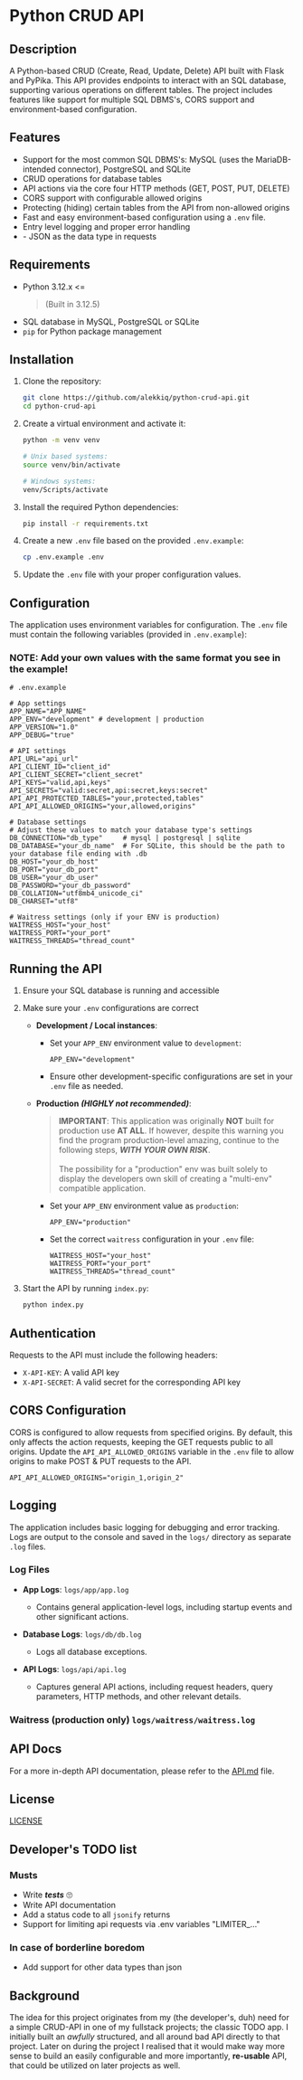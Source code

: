 # Python CRUD API

## Description
A Python-based CRUD (Create, Read, Update, Delete) API built with Flask and PyPika. This API provides endpoints to interact with an SQL database, supporting various operations on different tables. The project includes features like support for multiple SQL DBMS's, CORS support and environment-based configuration.

## Features
- Support for the most common SQL DBMS's: MySQL (uses the MariaDB-intended connector), PostgreSQL and SQLite
- CRUD operations for database tables
- API actions via the core four HTTP methods (GET, POST, PUT, DELETE)
- CORS support with configurable allowed origins
- Protecting (hiding) certain tables from the API from non-allowed origins
- Fast and easy environment-based configuration using a `.env` file.
- Entry level logging and proper error handling
- \- JSON as the data type in requests

## Requirements
- Python 3.12.x <= 
    >(Built in 3.12.5)
- SQL database in MySQL, PostgreSQL or SQLite
- `pip` for Python package management

## Installation
1. Clone the repository:
    ```bash
    git clone https://github.com/alekkiq/python-crud-api.git
    cd python-crud-api
    ```

2. Create a virtual environment and activate it:
    ```bash
    python -m venv venv

    # Unix based systems:
    source venv/bin/activate
    
    # Windows systems:
    venv/Scripts/activate
    ```

3. Install the required Python dependencies:
    ```bash
    pip install -r requirements.txt
    ```

4. Create a new `.env` file based on the provided `.env.example`:
    ```bash
    cp .env.example .env
    ```

5. Update the `.env` file with your proper configuration values.

## Configuration
The application uses environment variables for configuration. The `.env` file must contain the following variables (provided in `.env.example`):

### **NOTE**: Add your own values with the same format you see in the example!

```properties
# .env.example

# App settings
APP_NAME="APP_NAME"
APP_ENV="development" # development | production
APP_VERSION="1.0"
APP_DEBUG="true"

# API settings
API_URL="api_url"
API_CLIENT_ID="client_id"
API_CLIENT_SECRET="client_secret"
API_KEYS="valid,api,keys"
API_SECRETS="valid:secret,api:secret,keys:secret"
API_API_PROTECTED_TABLES="your,protected,tables"
API_API_ALLOWED_ORIGINS="your,allowed,origins"

# Database settings
# Adjust these values to match your database type's settings
DB_CONNECTION="db_type"     # mysql | postgresql | sqlite
DB_DATABASE="your_db_name"  # For SQLite, this should be the path to your database file ending with .db
DB_HOST="your_db_host"
DB_PORT="your_db_port"
DB_USER="your_db_user"
DB_PASSWORD="your_db_password"
DB_COLLATION="utf8mb4_unicode_ci"
DB_CHARSET="utf8"

# Waitress settings (only if your ENV is production)
WAITRESS_HOST="your_host"
WAITRESS_PORT="your_port"
WAITRESS_THREADS="thread_count"
```

## Running the API
1. Ensure your SQL database is running and accessible

2. Make sure your `.env` configurations are correct
    - **Development / Local instances**:
        - Set your `APP_ENV` environment value to `development`:
            ```properties
            APP_ENV="development"
            ```

        - Ensure other development-specific configurations are set in your `.env` file as needed.

    - **Production** ***(HIGHLY not recommended)***:
        > **IMPORTANT**: This application was originally **NOT** built for production use **AT ALL**. If however, despite this warning you find the program production-level amazing, continue to the following steps, ***WITH YOUR OWN RISK***.<br><br>
        > The possibility for a "production" env was built solely to display the developers own skill of creating a "multi-env" compatible application.
        - Set your `APP_ENV` environment value as `production`:
            ```properties
            APP_ENV="production"
            ```

        - Set the correct `waitress` configuration in your `.env` file:
            ```properties
            WAITRESS_HOST="your_host"
            WAITRESS_PORT="your_port"
            WAITRESS_THREADS="thread_count"
            ```

3. Start the API by running `index.py`:
    ```bash
    python index.py
    ```

## Authentication
Requests to the API must include the following headers:

- `X-API-KEY`: A valid API key
- `X-API-SECRET`: A valid secret for the corresponding API key

## CORS Configuration
CORS is configured to allow requests from specified origins. By default, this only affects the action requests, keeping the GET requests public to all origins. Update the `API_API_ALLOWED_ORIGINS` variable in the `.env` file to allow origins to make POST & PUT requests to the API.

```properties
API_API_ALLOWED_ORIGINS="origin_1,origin_2"
```

## Logging

The application includes basic logging for debugging and error tracking. Logs are output to the console and saved in the `logs/` directory as separate `.log` files.

### Log Files

- **App Logs**: `logs/app/app.log`
  - Contains general application-level logs, including startup events and other significant actions.

- **Database Logs**: `logs/db/db.log`
  - Logs all database exceptions.

- **API Logs**: `logs/api/api.log`
  - Captures general API actions, including request headers, query parameters, HTTP methods, and other relevant details.

### Waitress (production only) `logs/waitress/waitress.log`


## API Docs
For a more in-depth API documentation, please refer to the [API.md](API.md) file.

## License

[LICENSE](LICENSE)

## Developer's TODO list

### Musts
- Write ***tests*** 🙄
- Write API documentation
- Add a status code to all `jsonify` returns
- Support for limiting api requests via .env variables "LIMITER_..."

### In case of borderline boredom
- Add support for other data types than json

## Background
The idea for this project originates from my (the developer's, duh) need for a simple CRUD-API in one of my fullstack projects; the classic TODO app. I initially built an *awfully* structured, and all around bad API directly to that project. Later on during the project I realised that it would make way more sense to build an easily configurable and more importantly, **re-usable** API, that could be utilized on later projects as well.